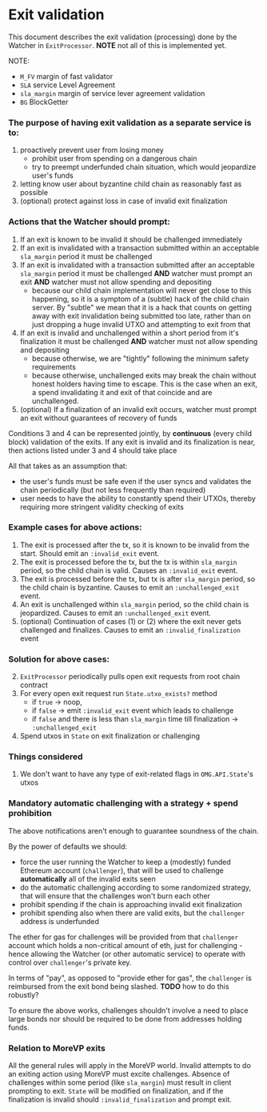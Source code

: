 # Exit validation

This document describes the exit validation (processing) done by the Watcher in `ExitProcessor`.
**NOTE** not all of this is implemented yet.

NOTE:
* `M_FV` margin of fast validator
* `SLA` service Level Agreement
* `sla_margin` margin of service lever agreement validation
* `BG` BlockGetter

### The purpose of having exit validation as a separate service is to:
1. proactively prevent user from losing money
    - prohibit user from spending on a dangerous chain
    - try to preempt underfunded chain situation, which would jeopardize user's funds
2. letting know user about byzantine child chain as reasonably fast as possible
4. (optional) protect against loss in case of invalid exit finalization

### Actions that the Watcher should prompt:
1. If an exit is known to be invalid it should be challenged immediately
2. If an exit is invalidated with a transaction submitted within an acceptable `sla_margin` period it must be challenged
3. If an exit is invalidated with a transaction submitted after an acceptable `sla_margin` period it must be challenged **AND** watcher must prompt an exit **AND** watcher must not allow spending and depositing
    - because our child chain implementation will never get close to this happening, so it is a symptom of a (subtle) hack of the child chain server.
    By "subtle" we mean that it is a hack that counts on getting away with exit invalidation being submitted too late, rather than on just dropping a huge invalid UTXO and attempting to exit from that
3. If an exit is invalid and unchallenged within a short period from it's finalization it must be challenged **AND** watcher must not allow spending and depositing
    - because otherwise, we are "tightly" following the minimum safety requirements
    - because otherwise, unchallenged exits may break the chain without honest holders having time to escape.
    This is the case when an exit, a spend invalidating it and exit of that coincide and are unchallenged.
4. (optional) If a finalization of an invalid exit occurs, watcher must prompt an exit without guarantees of recovery of funds

Conditions 3 and 4 can be represented jointly, by **continuous** (every child block) validation of the exits.
If any exit is invalid and its finalization is near, then actions listed under 3 and 4 should take place

All that takes as an assumption that:
  - the user's funds must be safe even if the user syncs and validates the chain periodically (but not less frequently than required)
  - user needs to have the ability to constantly spend their UTXOs, thereby requiring more stringent validity checking of exits

### Example cases for above actions:
1. The exit is processed after the tx, so it is known to be invalid from the start. Should emit an `:invalid_exit` event.
2. The exit is processed before the tx, but the tx is within `sla_margin` period, so the child chain is valid.
Causes an `:invalid_exit` event.
3. The exit is processed before the tx, but tx is after `sla_margin` period, so the child chain is byzantine.
Causes to emit an `:unchallenged_exit` event.
3. An exit is unchallenged within `sla_margin` period, so the child chain is jeopardized.
Causes to emit an `:unchallenged_exit` event.
4. (optional) Continuation of cases (1) or (2) where the exit never gets challenged and finalizes.
Causes to emit an `:invalid_finalization` event

### Solution for above cases:
2. `ExitProcessor` periodically pulls open exit requests from root chain contract
3. For every open exit request run `State.utxo_exists?` method
    * if `true` -> noop,
    * if `false` -> emit `:invalid_exit` event  which leads to challenge
    * if `false` and there is less than `sla_margin` time till finalization -> `:unchallenged_exit`
4. Spend utxos in `State` on exit finalization or challenging

### Things considered
1. We don't want to have any type of exit-related flags in `OMG.API.State`'s utxos

### Mandatory automatic challenging with a strategy + spend prohibition

The above notifications aren't enough to guarantee soundness of the chain.

By the power of defaults we should:
  - force the user running the Watcher to keep a (modestly) funded Ethereum account (`challenger`), that will be used to challenge **automatically** all of the invalid exits seen
  - do the automatic challenging according to some randomized strategy, that will ensure that the challenges won't burn each other
  - prohibit spending if the chain is approaching invalid exit finalization
  - prohibit spending also when there are valid exits, but the `challenger` address is underfunded

The ether for gas for challenges will be provided from that `challenger` account which holds a non-critical amount of eth, just for challenging - hence allowing the Watcher (or other automatic service) to operate with control over `challenger`'s private key.

In terms of "pay", as opposed to "provide ether for gas", the `challenger` is reimbursed from the exit bond being slashed.
**TODO** how to do this robustly?

To ensure the above works, challenges shouldn't involve a need to place large bonds nor should be required to be done from addresses holding funds.

### Relation to MoreVP exits

All the general rules will apply in the MoreVP world.
Invalid attempts to do an exiting action using MoreVP must excite challenges.
Absence of challenges within some period (like `sla_margin`) must result in client prompting to exit.
`State` will be modified on finalization, and if the finalization is invalid should `:invalid_finalization` and prompt exit.

